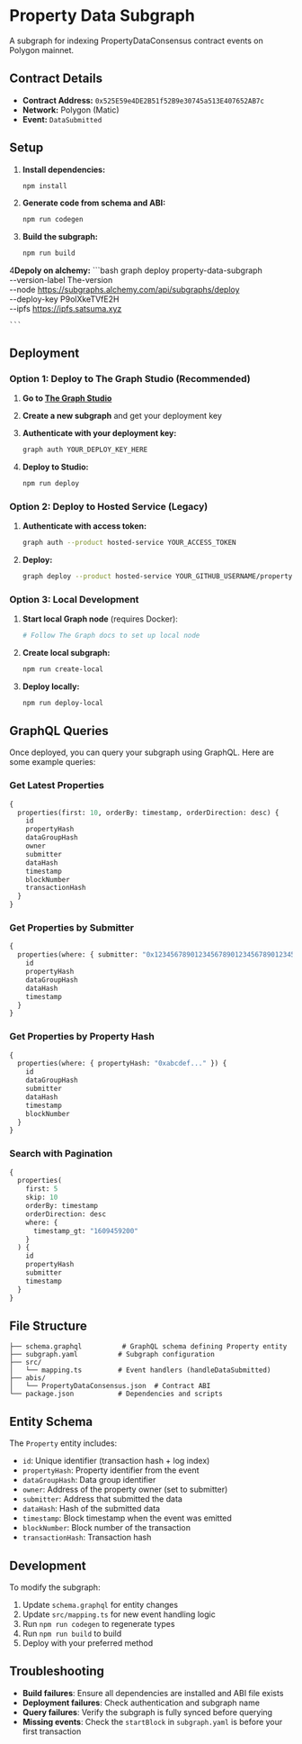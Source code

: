 # Property Data Subgraph

A subgraph for indexing PropertyDataConsensus contract events on Polygon mainnet.

## Contract Details
- **Contract Address:** `0x525E59e4DE2B51f52B9e30745a513E407652AB7c`
- **Network:** Polygon (Matic)
- **Event:** `DataSubmitted`

## Setup

1. **Install dependencies:**
   ```bash
   npm install
   ```

2. **Generate code from schema and ABI:**
   ```bash
   npm run codegen
   ```

3. **Build the subgraph:**
   ```bash
   npm run build
   ```

4**Depoly on alchemy:**
    ```bash
    graph deploy property-data-subgraph \
    --version-label The-version \
    --node https://subgraphs.alchemy.com/api/subgraphs/deploy \
    --deploy-key P9olXkeTVfE2H \
    --ipfs https://ipfs.satsuma.xyz

    ```
## Deployment

### Option 1: Deploy to The Graph Studio (Recommended)

1. **Go to [The Graph Studio](https://thegraph.com/studio/)**

2. **Create a new subgraph** and get your deployment key

3. **Authenticate with your deployment key:**
   ```bash
   graph auth YOUR_DEPLOY_KEY_HERE
   ```

4. **Deploy to Studio:**
   ```bash
   npm run deploy
   ```

### Option 2: Deploy to Hosted Service (Legacy)

1. **Authenticate with access token:**
   ```bash
   graph auth --product hosted-service YOUR_ACCESS_TOKEN
   ```

2. **Deploy:**
   ```bash
   graph deploy --product hosted-service YOUR_GITHUB_USERNAME/property-data-subgraph
   ```

### Option 3: Local Development

1. **Start local Graph node** (requires Docker):
   ```bash
   # Follow The Graph docs to set up local node
   ```

2. **Create local subgraph:**
   ```bash
   npm run create-local
   ```

3. **Deploy locally:**
   ```bash
   npm run deploy-local
   ```

## GraphQL Queries

Once deployed, you can query your subgraph using GraphQL. Here are some example queries:

### Get Latest Properties
```graphql
{
  properties(first: 10, orderBy: timestamp, orderDirection: desc) {
    id
    propertyHash
    dataGroupHash
    owner
    submitter
    dataHash
    timestamp
    blockNumber
    transactionHash
  }
}
```

### Get Properties by Submitter
```graphql
{
  properties(where: { submitter: "0x1234567890123456789012345678901234567890" }) {
    id
    propertyHash
    dataGroupHash
    dataHash
    timestamp
  }
}
```

### Get Properties by Property Hash
```graphql
{
  properties(where: { propertyHash: "0xabcdef..." }) {
    id
    dataGroupHash
    submitter
    dataHash
    timestamp
    blockNumber
  }
}
```

### Search with Pagination
```graphql
{
  properties(
    first: 5
    skip: 10
    orderBy: timestamp
    orderDirection: desc
    where: { 
      timestamp_gt: "1609459200" 
    }
  ) {
    id
    propertyHash
    submitter
    timestamp
  }
}
```

## File Structure

```
├── schema.graphql          # GraphQL schema defining Property entity
├── subgraph.yaml          # Subgraph configuration
├── src/
│   └── mapping.ts         # Event handlers (handleDataSubmitted)
├── abis/
│   └── PropertyDataConsensus.json  # Contract ABI
└── package.json           # Dependencies and scripts
```

## Entity Schema

The `Property` entity includes:
- `id`: Unique identifier (transaction hash + log index)
- `propertyHash`: Property identifier from the event
- `dataGroupHash`: Data group identifier
- `owner`: Address of the property owner (set to submitter)
- `submitter`: Address that submitted the data
- `dataHash`: Hash of the submitted data
- `timestamp`: Block timestamp when the event was emitted
- `blockNumber`: Block number of the transaction
- `transactionHash`: Transaction hash

## Development

To modify the subgraph:

1. Update `schema.graphql` for entity changes
2. Update `src/mapping.ts` for new event handling logic
3. Run `npm run codegen` to regenerate types
4. Run `npm run build` to build
5. Deploy with your preferred method

## Troubleshooting

- **Build failures**: Ensure all dependencies are installed and ABI file exists
- **Deployment failures**: Check authentication and subgraph name
- **Query failures**: Verify the subgraph is fully synced before querying
- **Missing events**: Check the `startBlock` in `subgraph.yaml` is before your first transaction